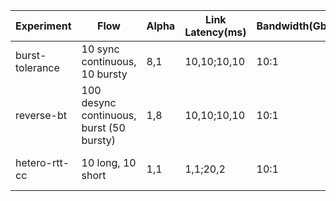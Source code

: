 | Experiment | Flow | Alpha | Link Latency(ms) | Bandwidth(Gbps) | WTS |
| ----------- | ----------- | ----------- | ----------- | ----------- | ----------- |
| burst-tolerance | 10 sync continuous, 10 bursty | 8,1 | 10,10;10,10 | 10:1 | FCT(b)&uarr; |
| reverse-bt | 100 desync continuous, burst (50 bursty) | 1,8 | 10,10;10,10 | 10:1 | throughput(c)&darr; |
| hetero-rtt-cc | 10 long, 10 short | 1,1 | 1,1;20,2 | 10:1 | throughput(l)&darr;&darr; > throughput(s)&darr; |